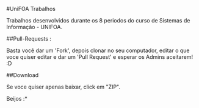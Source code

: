 #UniFOA Trabalhos

Trabalhos desenvolvidos durante os 8 periodos do curso de Sistemas de Informação - UNIFOA.


##Pull-Requests :

Basta você dar um 'Fork', depois clonar no seu computador, editar o que voce quiser editar e dar um 'Pull Request' e esperar os Admins aceitarem! :D

##Download

Se voce quiser apenas baixar, click em "ZIP".

Beijos :*
